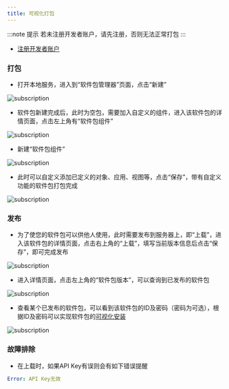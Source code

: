 ```yaml
---
title: 可视化打包
---
```


<!-- ## 准备工作

### 设置环境变量

```yml
STEEDOS_DEVELOPER_SERVER=https://huayan-beta.my.steedos.com:8443/
```

### 开发者账户 -->

:::note 提示
若未注册开发者账户，请先注册，否则无法正常打包
:::

- [注册开发者账户](/developer/register/index)

### 打包

- 打开本地服务，进入到“软件包管理器”页面，点击“新建”

![subscription](/assets/developer/package/package07.png)

- 软件包新建完成后，此时为空包，需要加入自定义的组件，进入该软件包的详情页面，点击左上角有“软件包组件”

![subscription](/assets/developer/package/package08.png)

- 新建“软件包组件”

![subscription](/assets/developer/package/package09.png)

- 此时可以自定义添加已定义的对象、应用、视图等，点击“保存”，带有自定义功能的软件包打包完成

![subscription](/assets/developer/package/package10.png)

### 发布

- 为了使您的软件包可以供他人使用，此时需要发布到服务器上，即“上载”，进入该软件包的详情页面，点击右上角的“上载”，填写当前版本信息后点击“保存”，即可完成发布

![subscription](/assets/developer/package/package11.png)

- 进入详情页面，点击左上角的“软件包版本”，可以查询到已发布的软件包

![subscription](/assets/developer/package/package12.png)

- 查看某个已发布的软件包，可以看到该软件包的ID及密码（密码为可选），根据ID及密码可以实现软件包的[可视化安装](/developer/package/package_deploy_visualization)

![subscription](/assets/developer/package/package13.png)

### 故障排除

- 在上载时，如果API Key有误则会有如下错误提醒

```yml
Error: API Key无效
```

